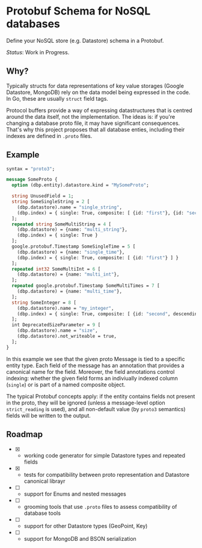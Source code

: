 # Protobuf Schema for NoSQL databases

Define your NoSQL store (e.g. Datastore) schema in a Protobuf. 

*Status*: Work in Progress.

## Why?

Typically structs for data representations of key value storages (Google Datastore, MongoDB) rely on the data model 
being expressed in the code. In Go, these are usually `struct` field tags. 
 
Protocol buffers provide a way of expressing datastructures that is centred around the data itself, not the 
implementation. The ideas is: if you're changing a database proto file, it may have significant consequences. That's why
this project proposes that all database enties, including their indexes are defined in `.proto` files.

## Example

```proto
syntax = "proto3";

message SomeProto {
  option (dbp.entity).datastore.kind = "MySomeProto";

  string UnusedField = 1;
  string SomeSingleString = 2 [
    (dbp.datastore).name = "single_string",
    (dbp.index) = { single: True, composite: [ {id: "first"}, {id: "second" } ]
  ];
  repeated string SomeMultiString = 4 [
    (dbp.datastore) = {name: "multi_string"},
    (dbp.index) = { single: True }
  ];
  google.protobuf.Timestamp SomeSingleTime = 5 [
    (dbp.datastore) = {name: "single_time"},
    (dbp.index) = { single: True, composite: [ {id: "first"} ] }
  ];
  repeated int32 SomeMultiInt = 6 [
    (dbp.datastore) = {name: "multi_int"},
  ];
  repeated google.protobuf.Timestamp SomeMultiTimes = 7 [
    (dbp.datastore) = {name: "multi_time"},
  ];
  string SomeInteger = 8 [ 
    (dbp.datastore).name = "my_integer",
    (dbp.index) = { single: True, composite: [ {id: "second", descending: True } ]
  ];
  int DeprecatedSizeParameter = 9 [ 
    (dbp.datastore).name = "size",
    (dbp.datastore).not_writeable = true,
  ];
}
```

In this example we see that the given proto Message is tied to a specific entity type. Each field of the message has an
annotation that provides a canonical name for the field. Moreover, the field annotations control indexing: whether the
given field forms an indiviually indexed column (`single`) or is part of a named composite object.

The typical Protobuf concepts apply: if the entity contains fields not present in the proto, they will be ignored 
(unless a message-level option `strict_reading` is used), and all non-default value (by `proto3` semantics) fields will
 be written to the output.

## Roadmap

 * [x] - working code generator for simple Datastore types and repeated fields
 * [x] - tests for compatibility between proto representation and Datastore canonical librayr
 * [ ] - support for Enums and nested messages
 * [ ] - grooming tools that use `.proto` files to assess compatibility of database tools
 * [ ] - support for other Datastore types (GeoPoint, Key)
 * [ ] - support for MongoDB and BSON serialization
 




